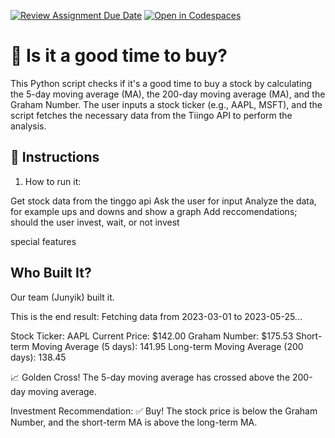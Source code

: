 [![Review Assignment Due Date](https://classroom.github.com/assets/deadline-readme-button-22041afd0340ce965d47ae6ef1cefeee28c7c493a6346c4f15d667ab976d596c.svg)](https://classroom.github.com/a/9x6qoLrK)
[![Open in Codespaces](https://classroom.github.com/assets/launch-codespace-2972f46106e565e64193e422d61a12cf1da4916b45550586e14ef0a7c637dd04.svg)](https://classroom.github.com/open-in-codespaces?assignment_repo_id=19374584)
# 💸 Is it a good time to buy?

This Python script checks if it's a good time to buy a stock by calculating the 5-day moving average (MA), the 200-day moving average (MA), and the Graham Number. The user inputs a stock ticker (e.g., AAPL, MSFT), and the script fetches the necessary data from the Tiingo API to perform the analysis.


## 🚀 Instructions

1. How to run it:

Get stock data from the tinggo api
Ask the user for input
Analyze the data, for example ups and downs and show a graph
Add reccomendations; should the user invest, wait, or not invest



special features

## Who Built It?

Our team (Junyik) built it. 

This is the end result:
Fetching data from 2023-03-01 to 2023-05-25...

Stock Ticker: AAPL
Current Price: $142.00
Graham Number: $175.53
Short-term Moving Average (5 days): 141.95
Long-term Moving Average (200 days): 138.45

📈 Golden Cross! The 5-day moving average has crossed above the 200-day moving average.

Investment Recommendation: ✅ Buy! The stock price is below the Graham Number, and the short-term MA is above the long-term MA.


